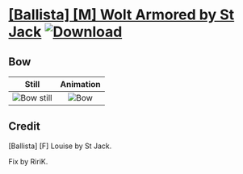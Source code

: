 # [\[Ballista\] \[M\] Wolt Armored by St Jack](./) [![Download](https://img.shields.io/badge/Download--red?style=social&logo=github)](https://minhaskamal.github.io/DownGit/#/home?url=https://github.com/Klokinator/FE-Repo/tree/main/Battle%20Animations%2FInfantry%20-%20(Bow)%20Snipers%20and%20Ballistae%2F%5BBallista%5D%20%5BM%5D%20Wolt%20Armored%20by%20St%20Jack%2F5.%20Bow%20(Ballista))

## Bow

| Still | Animation |
| :---: | :-------: |
| ![Bow still](./Bow_000.png) | ![Bow](./Bow.gif) |

## Credit

[Ballista] [F] Louise by St Jack.

Fix by RiriK.
